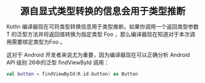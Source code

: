 <center><font size="5"><b>源自显式类型转换的信息会用于类型推断</b></font></center>

Kotlin 编译器现在可将类型转换信息用于类型推断。如果你调用一个返回类型参数 T 的泛型方法并将返回值转换为指定类型 Foo ，那么编译器现在知道对于本次调用需要绑定类型为Foo 。

这对于 Android 开发者来说尤为重要，因为编译器现在可以正确分析 Android API 级别 26中的泛型 findViewById 调用：

```kotlin
val button = findViewById(R.id.button) as Button
```

